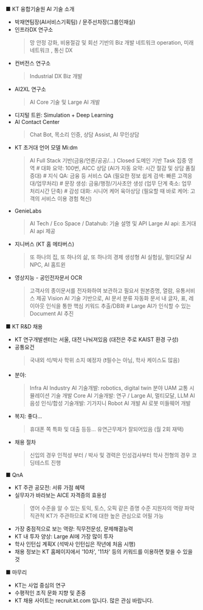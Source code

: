 ■ KT 융합기술원 AI 기술 소개
- 박재연팀장(AI서비스기획팀) / 문주선차장(그룹인재실)
- 인프라DX 연구소
	> 망 안정 강화, 비용절감 및 회선 기반의 Biz 개발
	> 네트워크 operation, 미래 네트워크 , 통신 DX
- 컨버전스 연구소
	> Industrial DX Biz 개발
- AI2XL 연구소
	> AI Core 기술 및 
	> Large AI 개발
- 디지털 트윈: Simulation + Deep Learning
- AI Contact Center
	> Chat Bot, 목소리 인증, 상담 Assist, AI 무인상담
- KT 초거대 언어 모델 Mi:dm
	> AI Full Stack 기반(금융/언론/공공/...) Closed 도메인 기반
	> Task 집중 영역
		# 대화 요약: 100번, AICC 상담 (AI가 자동 요약: 시간 절감 및 상담 품질 증대)
		# 지식 QA: 금융 등 서비스 QA (필요한 정보 쉽게 검색: 빠른 고객응대/업무처리)
		#  문장 생성: 금융/행정/기사초안 생성 (업무 단계 축소: 업무 처리시간 단축)
		# 감성 대화: 시니어 케어 육아상담 (필요할 때 바로 케어: 고객의 서비스 이용 경험 혁신)
- GenieLabs
	> AI Tech / Eco Space / Datahub: 기술 설명 및 API
	> Large AI api: 초거대 AI api 제공
- 지니버스 (KT 홈 메타버스)
	> 또 하나의 집, 또 하나의 삶, 또 하나의 경제
	> 생성형 AI 실험실, 멀티모달 AI NPC, AI 홈트윈
- 영상지능 - 공인전자문서 OCR
	> 고객사의 종이문서를 전자화하여 보관하고 필요서 원본증명, 열람, 유통서비스 제공
	> Vision AI 기술 기반으로, AI 문서 분류 자동화
	> 문서 내 글자, 표, 레이아웃 인식을 통한 핵심 키워드 추출/DB화
		# Large AI가 인식할 수 있는 Document AI 추진

■ KT R&D 채용
- KT 연구개발센터는 서울, 대전 나눠져있음 (대전은 주로 KAIST 환경 구성)
- 공통요건
	> 국내외 석/박사 학위 소지 예정자 (❗필수는 아님, 학사 케이스도 많음)
- 분야:
	> Infra AI
	> Industry AI 기술개발: robotics, digital twin 분야
	> UAM 교통 시뮬레이션 기술 개발
	> Core AI 기술개발: 연구 / Large AI, 멀티모달, LLM
	> AI 음성 인식/합성 기술개발: 기가지니
	> Robot AI 개발
	> AI 로봇 미들웨어 개발
- 복지: 좋다... 	
	> 휴대폰 쪽 특화 및 대출 등등...
	> 유연근무제가 잘되어있음 (월 2회 재택)
- 채용 절차
	> 신입의 경우 인적성 부터 / 박사 및 경력은 인성검사부터
	> 학사 전형의 경우 코딩테스트 진행

■ QnA
- KT 주관 공모전: 서류 가점 혜택
- 실무자가 바라보는 AICE 자격증의 효용성
	> 영어 수준을 알 수 있는 토익, 토스, 오픽 같은 증명 수준
	> 지원자의 역량 파악 직관적
	> KT가 주관하므로 KT에 대한 높은 관심으로 어필 가능
- 가장 중점적으로 보는 역량: 직무전문성, 문제해결능력
- KT 내 투자 양상: Large AI에 가장 많이 투자
- 학사 인턴십 계획X (석박사 인턴십은 작년에 처음 시행)
- 채용 정보는 KT 홈페이지에서 '10차', '11차' 등의 키워드를 이용하면 찾을 수 있을 것

■ 마무리
- KT는 사업 중심의 연구
- 수평적인 조직 문화 지향 및 존중
- KT 채용 사이트는 recruit.kt.com 입니다. 많은 관심 바랍니다.
